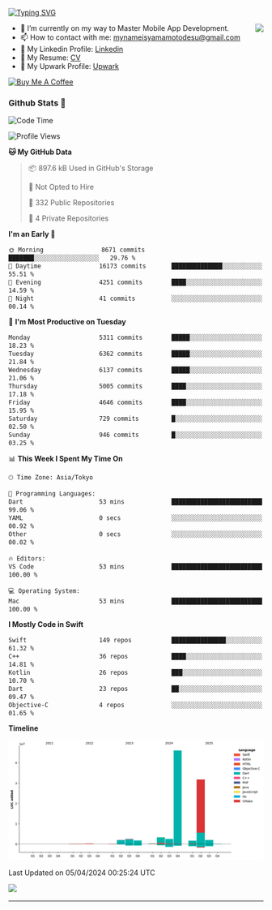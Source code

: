 
[![Typing SVG](https://readme-typing-svg.demolab.com/?lines=Thank+You+For+Visiting!!;You+Are+Welcome✨;I+am+Kyo+Yamamoto;Mobile+Developer)](https://git.io/typing-svg)
<p>
<img align="right" src="https://media.giphy.com/media/26ufdb3cYKwbRtYVW/giphy.gif" style="max-width:100%;" height="150px">

- 🌱 I’m currently on my way to Master Mobile App Development.
- 📫 How to contact with me: mynameisyamamotodesu@gmail.com
- 🔗 My Linkedin Profile: [Linkedin](https://www.linkedin.com/in/kyo-yamamoto-a2ab50239)
- 🔗 My Resume: [CV](https://www.kickresume.com/cv/ZWKvXV/)
- 🔗 My Upwark Profile: [Upwark](https://www.upwork.com/freelancers/~01aa9115102bb4af25)

<a href="https://www.buymeacoffee.com/kyoyamamoto" target="_blank"><img src="https://cdn.buymeacoffee.com/buttons/default-orange.png" alt="Buy Me A Coffee" height="41" width="174"></a>

### Github Stats 🥇 
<!--START_SECTION:waka-->
![Code Time](http://img.shields.io/badge/Code%20Time-674%20hrs%2045%20mins-blue)

![Profile Views](http://img.shields.io/badge/Profile%20Views-1-blue)

**🐱 My GitHub Data** 

> 📦 897.6 kB Used in GitHub's Storage 
 > 
> 🚫 Not Opted to Hire
 > 
> 📜 332 Public Repositories 
 > 
> 🔑 4 Private Repositories 
 > 
**I'm an Early 🐤** 

```text
🌞 Morning                8671 commits        ███████░░░░░░░░░░░░░░░░░░   29.76 % 
🌆 Daytime                16173 commits       ██████████████░░░░░░░░░░░   55.51 % 
🌃 Evening                4251 commits        ████░░░░░░░░░░░░░░░░░░░░░   14.59 % 
🌙 Night                  41 commits          ░░░░░░░░░░░░░░░░░░░░░░░░░   00.14 % 
```
📅 **I'm Most Productive on Tuesday** 

```text
Monday                   5311 commits        █████░░░░░░░░░░░░░░░░░░░░   18.23 % 
Tuesday                  6362 commits        █████░░░░░░░░░░░░░░░░░░░░   21.84 % 
Wednesday                6137 commits        █████░░░░░░░░░░░░░░░░░░░░   21.06 % 
Thursday                 5005 commits        ████░░░░░░░░░░░░░░░░░░░░░   17.18 % 
Friday                   4646 commits        ████░░░░░░░░░░░░░░░░░░░░░   15.95 % 
Saturday                 729 commits         █░░░░░░░░░░░░░░░░░░░░░░░░   02.50 % 
Sunday                   946 commits         █░░░░░░░░░░░░░░░░░░░░░░░░   03.25 % 
```


📊 **This Week I Spent My Time On** 

```text
🕑︎ Time Zone: Asia/Tokyo

💬 Programming Languages: 
Dart                     53 mins             █████████████████████████   99.06 % 
YAML                     0 secs              ░░░░░░░░░░░░░░░░░░░░░░░░░   00.92 % 
Other                    0 secs              ░░░░░░░░░░░░░░░░░░░░░░░░░   00.02 % 

🔥 Editors: 
VS Code                  53 mins             █████████████████████████   100.00 % 

💻 Operating System: 
Mac                      53 mins             █████████████████████████   100.00 % 
```

**I Mostly Code in Swift** 

```text
Swift                    149 repos           ███████████████░░░░░░░░░░   61.32 % 
C++                      36 repos            ████░░░░░░░░░░░░░░░░░░░░░   14.81 % 
Kotlin                   26 repos            ███░░░░░░░░░░░░░░░░░░░░░░   10.70 % 
Dart                     23 repos            ██░░░░░░░░░░░░░░░░░░░░░░░   09.47 % 
Objective-C              4 repos             ░░░░░░░░░░░░░░░░░░░░░░░░░   01.65 % 
```



**Timeline**

![Lines of Code chart](https://raw.githubusercontent.com/YamamotoDesu/YamamotoDesu/main/assets/bar_graph.png)


 Last Updated on 05/04/2024 00:25:24 UTC
<!--END_SECTION:waka-->

![](https://github-profile-summary-cards.vercel.app/api/cards/profile-details?username=YamamotoDesu&theme=vue)

----
